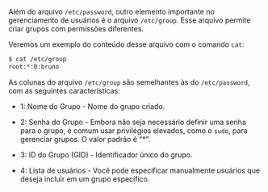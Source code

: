 Além do arquivo `/etc/password`, outro elemento importante no gerenciamento de usuários é o arquivo `/etc/group`. Esse arquivo permite criar grupos com permissões diferentes.

Veremos um exemplo do conteúdo desse arquivo com o comando `cat`:

```bash
$ cat /etc/group
root:*:0:bruno
```

As colunas do arquivo `/etc/group` são semelhantes às do `/etc/password`, com as seguintes características:

- 1: Nome do Grupo - Nome do grupo criado.

- 2: Senha do Grupo - Embora não seja necessário definir uma senha para o grupo, é comum usar privilégios elevados, como o `sudo`, para gerenciar grupos. O valor padrão é “\*”.

- 3: ID do Grupo (GID) - Identificador único do grupo.

- 4: Lista de usuários - Você pode especificar manualmente usuários que deseja incluir em um grupo específico.